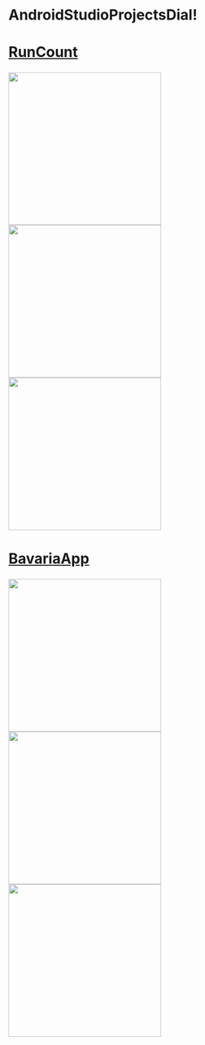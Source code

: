 # AndroidStudioProjectsDial!

<h1><a href="https://github.com/DiEvil21/AndroidStudioProjectsDial/tree/main/RunCount" target="_blank">RunCount</a>
  <h3 align="center"></h3>
 
  
<img src="https://user-images.githubusercontent.com/55885322/202417885-d0bffba5-f876-4ba9-b095-077802cb402f.jpg" height="300"/></h1>
<img src="https://user-images.githubusercontent.com/55885322/202413425-aec26f6d-4346-4dcd-b68b-fe579b104e3c.jpg" height="300"/></h1>
<img src="https://user-images.githubusercontent.com/55885322/202417879-0395f32d-286a-46f6-8cdd-6bddac294b3b.jpg" height="300"/></h1>


<h1><a href="https://github.com/DiEvil21/AndroidStudioProjectsDial/tree/main/BavariaApp" target="_blank">BavariaApp</a>
  <h3 align="center"></h3>


<img src="https://user-images.githubusercontent.com/55885322/202651376-f89c81e2-1f2f-4bcb-bc72-e139bdb0255c.png" height="300"/></h1>
<img src="https://user-images.githubusercontent.com/55885322/202651385-0fa72fd0-4f09-47d8-96aa-264f6e9ec997.png" height="300"/></h1>
<img src="https://user-images.githubusercontent.com/55885322/202651393-c436d19e-9208-404b-ad82-65a96bc34047.png" height="300"/></h1>

